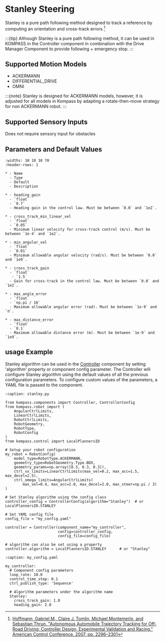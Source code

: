 # Stanley Steering

Stanley is a pure path following method designed to track a reference by computing an orientation and cross-track errors [^1]

:::{tip} Although Stanley is a pure path following method, it can be used in KOMPASS in the Controller component in combination with the Drive Manager Component to provide following + emergency stop.
:::

## Supported Motion Models

- ACKERMANN
- DIFFERENTIAL_DRIVE
- OMNI


:::{note} Stanley is designed for ACKERMANN models, however, it is adjusted for all models in Kompass by adapting a rotate-then-move strategy for non ACKERMANN robot.
:::

## Supported Sensory Inputs

Does not require sensory input for obstacles

## Parameters and Default Values

```{list-table}
:widths: 10 10 10 70
:header-rows: 1

* - Name
  - Type
  - Default
  - Description

* - heading_gain
  - `float`
  - `0.7`
  - Heading gain in the control law. Must be between `0.0` and `1e2`.

* - cross_track_min_linear_vel
  - `float`
  - `0.05`
  - Minimum linear velocity for cross-track control (m/s). Must be between `1e-4` and `1e2`.

* - min_angular_vel
  - `float`
  - `0.01`
  - Minimum allowable angular velocity (rad/s). Must be between `0.0` and `1e9`.

* - cross_track_gain
  - `float`
   - `1.5`
  - Gain for cross-track in the control law. Must be between `0.0` and `1e2`.

* - max_angle_error
  - `float`
  - `np.pi / 16`
  - Maximum allowable angular error (rad). Must be between `1e-9` and `π`.

* - max_distance_error
  - `float`
  - `0.1`
  - Maximum allowable distance error (m). Must be between `1e-9` and `1e9`.

```

## usage Example

Stanley algorithm can be used in the [Controller](../../navigation/control.md) component by setting 'algorithm' property or component config parameter. The Controller will configure Stanley algorithm using the default values of all the previous configuration parameters. To configure custom values of the parameters, a YAML file is passed to the component.


```{code-block} python
:caption: stanley.py

from kompass.components import Controller, ControllerConfig
from kompass.robot import (
    AngularCtrlLimits,
    LinearCtrlLimits,
    RobotCtrlLimits,
    RobotGeometry,
    RobotType,
    RobotConfig
)
from kompass.control import LocalPlannersID

# Setup your robot configuration
my_robot = RobotConfig(
    model_type=RobotType.ACKERMANN,
    geometry_type=RobotGeometry.Type.BOX,
    geometry_params=np.array([0.3, 0.3, 0.3]),
    ctrl_vx_limits=LinearCtrlLimits(max_vel=0.2, max_acc=1.5, max_decel=2.5),
    ctrl_omega_limits=AngularCtrlLimits(
        max_vel=0.4, max_acc=2.0, max_decel=2.0, max_steer=np.pi / 3)
)

# Set Stanley algorithm using the config class
controller_config = ControllerConfig(algorithm="Stanley")  # or LocalPlannersID.STANLEY

# Set YAML config file
config_file = "my_config.yaml"

controller = Controller(component_name="my_controller",
                        config=controller_config,
                        config_file=config_file)

# algorithm can also be set using a property
controller.algorithm = LocalPlannersID.STANLEY      # or "Stanley"

```

```{code-block} yaml
:caption: my_config.yaml

my_controller:
  # Component config parameters
  loop_rate: 10.0
  control_time_step: 0.1
  ctrl_publish_type: 'Sequence'

  # Algorithm parameters under the algorithm name
  Stanley:
    cross_track_gain: 1.0
    heading_gain: 2.0
```


[^1]:  [Hoffmann, Gabriel M., Claire J. Tomlin, Michael Montemerlo, and Sebastian Thrun. "Autonomous Automobile Trajectory Tracking for Off-Road Driving: Controller Design, Experimental Validation and Racing." American Control Conference. 2007, pp. 2296–2301](https://ieeexplore.ieee.org/document/4282788)
